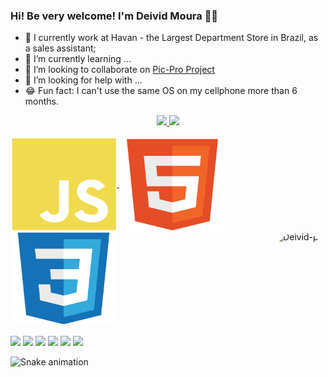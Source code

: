 ### Hi! Be very welcome! I'm Deivid Moura 🙋‍♂️
- 🔭  I currently work at Havan - the Largest Department Store in Brazil, as a sales assistant;
- 🌱 I’m currently learning ...
- 👯 I’m looking to collaborate on <a href="https://github.com/deividjmoura/Pic-Pro/projects?type=classic">Pic-Pro Project</a>
- 🤔 I’m looking for help with ...
- 😂 Fun fact: I can't use the same OS on my cellphone more than 6 months.

<div align="center">
  <a href="https://deividmoura.netlify.app">
  <img height="155em" src="https://github-readme-stats.vercel.app/api?username=deividjmoura&show_icons=true&theme=cobalt&include_all_commits=true&count_private=true"/>
  <img height="155em" src="https://github-readme-stats.vercel.app/api/top-langs/?username=deividjmoura&layout=compact&langs_count=7&theme=cobalt"/>
</div>
<div style="display: inline_block"><br>
  <img align="center" alt="Deivid-Js" height="150" width="170" src="https://raw.githubusercontent.com/devicons/devicon/master/icons/javascript/javascript-plain.svg">
  <img align="center" alt="Deivid-HTML" height="150" width="170" src="https://raw.githubusercontent.com/devicons/devicon/master/icons/html5/html5-original.svg">
  <img align="center" alt="Deivid-CSS" height="150" width="170" src="https://raw.githubusercontent.com/devicons/devicon/master/icons/css3/css3-original.svg">
   <img align="right" alt="Deivid-pic" height="150" style="border-radius:50px;" src="https://cdn.jsdelivr.net/gh/devicons/devicon/icons/github/github-original.svg">
</div>
  
<div style="display: inline_block"><br>
  <a href="https://instagram.com/falantebaixinho" target="_blank"><img src="https://img.shields.io/badge/-Instagram-%23E4405F?style=for-the-badge&logo=instagram&logoColor=white" target="_blank"></a>
 <a href="https://discordapp.com/users/Deivid#5264" target="_blank"><img src="https://img.shields.io/badge/Discord-7289DA?style=for-the-badge&logo=discord&logoColor=white" target="_blank"></a> 
  <a href = "mailto:dejesusdemouradeivid@gmail.com"><img src="https://img.shields.io/badge/-Gmail-%23333?style=for-the-badge&logo=gmail&logoColor=white" target="_blank"></a>
  <a href="https://www.linkedin.com/in/deivid-de-jesus-de-moura-26328a232/" target="_blank"><img src="https://img.shields.io/badge/-LinkedIn-%230077B5?style=for-the-badge&logo=linkedin&logoColor=white" target="_blank"></a> 
  <a href="https://wa.me/5547996162721?text=Hello,%20what's%20up!" target="_blank"><img src="https://img.shields.io/badge/WhatsApp-25D366?style=for-the-badge&logo=whatsapp&logoColor=white" target="_blank"></a>
  <a href="https://t.me/deividjmoura!" target="_blank"><img src="https://img.shields.io/badge/Telegram-2CA5E0?style=for-the-badge&logo=telegram&logoColor=white" target="_blank"></a>
 
  ![Snake animation](https://github.com/rafaballerini/deividjmoura/blob/output/github-contribution-grid-snake.svg)
 
</div>
